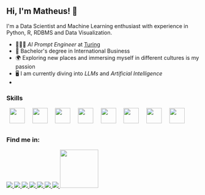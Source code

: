 ## Hi, I'm Matheus! 👋

I'm a Data Scientist and Machine Learning enthusiast with experience in Python, R, RDBMS and Data Visualization.

- 🙍🏻‍♂️ *AI Prompt Engineer* at [Turing](https://www.turing.com/)
- 📝 Bachelor's degree in International Business
- 🌍 Exploring new places and immersing myself in different cultures is my passion
- 🖥️ I am currently diving into *LLMs* and *Artificial Intelligence*
- 

### Skills

<div display="inline">
  &nbsp;&nbsp;<img width="40" height="40" src="https://cdn.jsdelivr.net/gh/devicons/devicon@latest/icons/python/python-original.svg" />&nbsp;&nbsp;
  &nbsp;&nbsp;<img width="40" height="40" src="https://cdn.jsdelivr.net/gh/devicons/devicon@latest/icons/sqlite/sqlite-original.svg" />&nbsp;&nbsp;
  &nbsp;&nbsp;<img width="40" height="40" src="https://cdn.jsdelivr.net/gh/devicons/devicon@latest/icons/mysql/mysql-original.svg" />&nbsp;&nbsp;
  &nbsp;&nbsp;<img width="40" height="40" src="https://cdn.jsdelivr.net/gh/devicons/devicon@latest/icons/postgresql/postgresql-original-wordmark.svg" />&nbsp;&nbsp;
  &nbsp;&nbsp;<img width="40" height="40" src="https://cdn.jsdelivr.net/gh/devicons/devicon@latest/icons/r/r-original.svg" />&nbsp;&nbsp;
  &nbsp;&nbsp;<img width="40" height="40" src="https://cdn.jsdelivr.net/gh/devicons/devicon@latest/icons/amazonwebservices/amazonwebservices-original-wordmark.svg" />&nbsp;&nbsp;
  &nbsp;&nbsp;<img width="40" height="40" src="https://cdn.jsdelivr.net/gh/devicons/devicon@latest/icons/azure/azure-original.svg" />&nbsp;&nbsp;
  &nbsp;&nbsp;<img width="40" height="40" src="https://cdn.jsdelivr.net/gh/devicons/devicon@latest/icons/googlecloud/googlecloud-original.svg" />&nbsp;&nbsp;
          
          
          
  
          
</div>

##

### Find me in:
<a href="https://www.linkedin.com/in/matheus-elias/">
  <img src="https://img.shields.io/badge/linkedin-%230077B5.svg?style=for-the-badge&logo=linkedin&logoColor=white" />
</a>


<a href="https://www.hackerrank.com/profile/riobr8">
  <img src="https://img.shields.io/badge/-Hackerrank-2EC866?style=for-the-badge&logo=HackerRank&logoColor=white" />
</a>

<a href="https://leetcode.com/u/SouzaMatheus123/">
  <img src="https://img.shields.io/badge/LeetCode-000000?style=for-the-badge&logo=LeetCode&logoColor=#d16c06" />
</a>

<a href="https://www.kaggle.com/souzaeliasmath123533">
  <img src="https://img.shields.io/badge/Kaggle-035a7d?style=for-the-badge&logo=kaggle&logoColor=white" />
</a>

<a href="https://www.figma.com/files/team/1291864964373334587/recents-and-sharing/recently-viewed?fuid=1291864959197722991">
  <img src="https://img.shields.io/badge/figma-%23F24E1E.svg?style=for-the-badge&logo=figma&logoColor=white" />
</a>

<a href="https://profile.edx.org/u/MatheusEliasSouza?_gl=1*4ofea7*_gcl_aw*R0NMLjE3MjQ3MDAxMTQuQ2owS0NRand6N0MyQmhEa0FSSXNBQV9TWktiSC1vU0x3aUxfc2JsVDFwRXpGNEZpNm8xU1JIbnVhQ2YwYWpFNXMxWk9NRFhKckVDOXIzTWFBdVJFRUFMd193Y0I.*_gcl_au*MjMzODMzODI5LjE3MjQyNzE3NDU.*_ga*MTM4NjM5NzUyNi4xNzI0MjcxNzQ1*_ga_D3KS4KMDT0*MTcyNDk2NjE2NC4xMS4xLjE3MjQ5NjYyMDIuMjIuMC4w">
  <img src="https://img.shields.io/badge/edX-%2302262B.svg?style=for-the-badge&logo=edX&logoColor=white" />
</a>

<a href="https://www.coursera.org/user/1c76e17204d75875ad9fef67e9bf3129">
  <img src="https://img.shields.io/badge/Coursera-%230056D2.svg?style=for-the-badge&logo=Coursera&logoColor=white" />
</a>


<a href="https://www.credly.com/earner/earned/badge/1e4e4f46-0ad7-4c03-880c-5bb466f15714">
  <img src="https://github.com/user-attachments/assets/bac56774-6daa-4b48-8dba-662bd436f3b1" width="100" />
</a>


<!--
**Eliasmatheussouza/Eliasmatheussouza** is a ✨ _special_ ✨ repository because its `README.md` (this file) appears on your GitHub profile.

Here are some ideas to get you started:

- 🔭 I’m currently working on ...
- 🌱 I’m currently learning ...
- 👯 I’m looking to collaborate on ...
- 🤔 I’m looking for help with ...
- 💬 Ask me about ...
- 📫 How to reach me: ...
- 😄 Pronouns: ...
- ⚡ Fun fact: ...
-->
